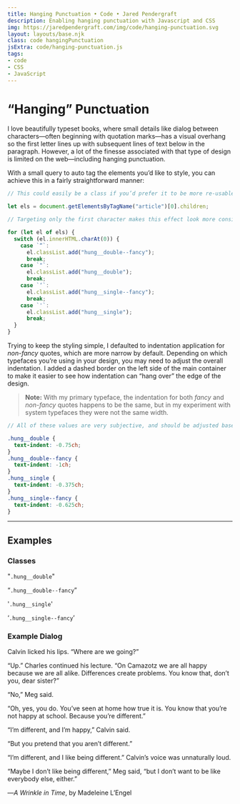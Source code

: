 ```yaml
---
title: Hanging Punctuation • Code • Jared Pendergraft
description: Enabling hanging punctuation with Javascript and CSS
img: https://jaredpendergraft.com/img/code/hanging-punctuation.svg
layout: layouts/base.njk
class: code hangingPunctuation
jsExtra: code/hanging-punctuation.js
tags:
- code
- CSS
- JavaScript
---
```


# “Hanging” Punctuation

I love beautifully typeset books, where small details like dialog between characters—often beginning with quotation marks—has a visual overhang so the first letter lines up with subsequent lines of text below in the paragraph. However, a lot of the finesse associated with that type of design is limited on the web—including hanging punctuation.

With a small query to auto tag the elements you’d like to style, you can achieve this in a fairly straightforward manner:

```js
// This could easily be a class if you’d prefer it to be more re-usable

let els = document.getElementsByTagName("article")[0].children;

// Targeting only the first character makes this effect look more consistent 

for (let el of els) {
  switch (el.innerHTML.charAt(0)) {
    case `“`:
      el.classList.add("hung__double--fancy");
      break;
    case `"`:
      el.classList.add("hung__double");
      break;
    case `‘`:
      el.classList.add("hung__single--fancy");
      break;
    case `'`:
      el.classList.add("hung__single");
      break;
  }
}
```

Trying to keep the styling simple, I defaulted to indentation application for _non-fancy_ quotes, which are more narrow by default. Depending on which typefaces you’re using in your design, you may need to adjust the overall indentation. I added a dashed border on the left side of the main container to make it easier to see how indentation can “hang over” the edge of the design.

> **Note:** With my primary typeface, the indentation for both _fancy_ and _non-fancy_ quotes happens to be the same, but in my experiment with system typefaces they were not the same width.

```scss
// All of these values are very subjective, and should be adjusted based on visual preference and typeface use

.hung__double {
  text-indent: -0.75ch;
}
.hung__double--fancy {
  text-indent: -1ch;
}
.hung__single {
  text-indent: -0.375ch;
}
.hung__single--fancy {
  text-indent: -0.625ch;
}
```

---

## Examples

### Classes

"`.hung__double`"

“`.hung__double--fancy`”

'`.hung__single`'

‘`.hung__single--fancy`’

### Example Dialog

Calvin licked his lips. “Where are we going?”

“Up.” Charles continued his lecture. “On Camazotz we are all happy because we are all alike. Differences create problems. You know that, don’t you, dear sister?”

“No,” Meg said.

“Oh, yes, you do. You’ve seen at home how true it is. You know that you’re not happy at school. Because you’re different.”

“I’m different, and I’m happy,” Calvin said.

“But you pretend that you aren’t different.”

“I’m different, and I like being different.” Calvin’s voice was unnaturally loud.

“Maybe I don’t like being different,” Meg said, “but I don’t want to be like everybody else, either.”

—_A Wrinkle in Time_, by Madeleine L’Engel
